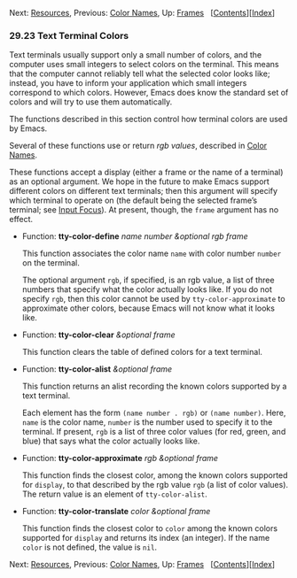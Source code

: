 

Next: [Resources](Resources.html), Previous: [Color Names](Color-Names.html), Up: [Frames](Frames.html)   \[[Contents](index.html#SEC_Contents "Table of contents")]\[[Index](Index.html "Index")]

### 29.23 Text Terminal Colors

Text terminals usually support only a small number of colors, and the computer uses small integers to select colors on the terminal. This means that the computer cannot reliably tell what the selected color looks like; instead, you have to inform your application which small integers correspond to which colors. However, Emacs does know the standard set of colors and will try to use them automatically.

The functions described in this section control how terminal colors are used by Emacs.

Several of these functions use or return *rgb values*, described in [Color Names](Color-Names.html).

These functions accept a display (either a frame or the name of a terminal) as an optional argument. We hope in the future to make Emacs support different colors on different text terminals; then this argument will specify which terminal to operate on (the default being the selected frame’s terminal; see [Input Focus](Input-Focus.html)). At present, though, the `frame` argument has no effect.

*   Function: **tty-color-define** *name number \&optional rgb frame*

    This function associates the color name `name` with color number `number` on the terminal.

    The optional argument `rgb`, if specified, is an rgb value, a list of three numbers that specify what the color actually looks like. If you do not specify `rgb`, then this color cannot be used by `tty-color-approximate` to approximate other colors, because Emacs will not know what it looks like.

<!---->

*   Function: **tty-color-clear** *\&optional frame*

    This function clears the table of defined colors for a text terminal.

<!---->

*   Function: **tty-color-alist** *\&optional frame*

    This function returns an alist recording the known colors supported by a text terminal.

    Each element has the form `(name number . rgb)` or `(name number)`. Here, `name` is the color name, `number` is the number used to specify it to the terminal. If present, `rgb` is a list of three color values (for red, green, and blue) that says what the color actually looks like.

<!---->

*   Function: **tty-color-approximate** *rgb \&optional frame*

    This function finds the closest color, among the known colors supported for `display`, to that described by the rgb value `rgb` (a list of color values). The return value is an element of `tty-color-alist`.

<!---->

*   Function: **tty-color-translate** *color \&optional frame*

    This function finds the closest color to `color` among the known colors supported for `display` and returns its index (an integer). If the name `color` is not defined, the value is `nil`.

Next: [Resources](Resources.html), Previous: [Color Names](Color-Names.html), Up: [Frames](Frames.html)   \[[Contents](index.html#SEC_Contents "Table of contents")]\[[Index](Index.html "Index")]
